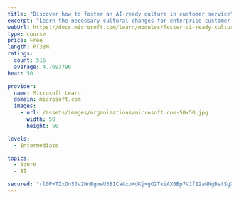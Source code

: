 ```yaml
---
title: "Discover how to foster an AI-ready culture in customer service"
excerpt: "Learn the necessary cultural changes for enterprise customer service to make AI transformation successful, and how they fit into a holistic AI strategy."
webUrl: https://docs.microsoft.com/learn/modules/foster-ai-ready-culture-customer-service/
type: course
price: Free
length: PT38M
ratings:
  count: 516
  average: 4.7693796
heat: 50

provider:
  name: Microsoft Learn
  domain: microsoft.com
  images:
    - url: /assets/images/organizations/microsoft.com-50x50.jpg
      width: 50
      height: 50

levels:
  - Intermediate

topics:
  - Azure
  - AI

secured: "rl0P+TZxOn5Jv2WnBgmeU381CaAxpXdKj+gO2TxiAX8Bp7VJf12aNNgDstSgXb3BPvzbsq/P2Gm+haX5Poe4b3z16mqqw0g8dR+meuxw31griMRZDTI4z7BuhglXy+JPVtEEIB5xJjleSgANk6rcEcX54FwqBo3UfT3hI09OLIU1m4LrHYa9TDfOBgruhrEkWJc3eXDm1I7EytqzVfNqJGHBUS95Swd3kUx3ukcy7n2dai0zBTZwVVwM4Shp01LP7Uj8KG8R1SDUZHv7TMqORd5g9XLSA3zJlKPZyaEbba94/gH0xIfQETMBieyvhC390xGoAebWwFXuKoaYBO/IjTA3xEDlHbHwTJy5Pt649rGfweiBL/3b3Nx5kBF3Nz+EnW9g/hihlMIbGKUTU/q3MOxAE1ncQzuhndJRSIMB608=;uuMlF4Jout5/oEIJR7dgXA=="
---
```


